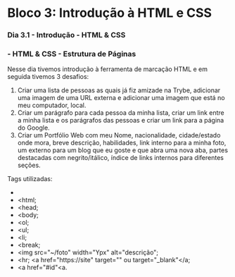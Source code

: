 # Bloco 3: Introdução à HTML e CSS

### Dia 3.1 - Introdução - HTML & CSS 

###               - HTML & CSS - Estrutura de Páginas



Nesse dia tivemos introdução à ferramenta de marcação HTML e em seguida tivemos 3 desafios:

1. Criar uma lista de pessoas as quais já fiz amizade na Trybe, adicionar uma imagem de uma URL externa e adicionar uma imagem que está no meu computador, local.
2. Criar um parágrafo para cada pessoa da minha lista, criar um link entre a minha lista e os parágrafos das pessoas e criar um link para a página do Google.
3. Criar um Portfólio Web com meu Nome, nacionalidade, cidade/estado onde mora, breve descrição, habilidades, link interno para a minha foto, um externo para um blog que eu goste e que abra uma nova aba, partes destacadas com negrito/itálico, índice de links internos para diferentes seções.

Tags utilizadas: 
-   <!DOCTYPE html; 
-   <html; 
-   <head;
-   <body;
-   <ol; 
-   <ul; 
-   <li;
-   <break;
-   <img src="~/foto" width="Ypx" alt="descrição"; 
-   <hr; <a href="https://site" target="" ou target="_blank"</a; 
-   <a href="#id"<a.

